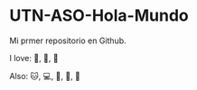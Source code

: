 # UTN-ASO-Hola-Mundo

Mi prmer repositorio en Github.

I love: :pizza:, :dog:, :icecream:

Also: :cat:, :computer:, :apple:, :tennis:, :guitar:
